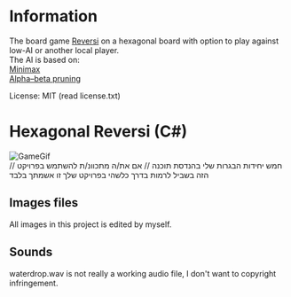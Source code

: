 # Information  
The board game [Reversi](https://en.wikipedia.org/wiki/Reversi) on a hexagonal board with option to play against low-AI or another local player.  
The AI is based on:  
[Minimax](https://en.wikipedia.org/wiki/Minimax)  
[Alpha–beta pruning](https://en.wikipedia.org/wiki/Alpha%E2%80%93beta_pruning)  
  
License: MIT (read license.txt)

# Hexagonal Reversi (C#)  
![GameGif](https://i.imgur.com/id7I1OD.gif)     
// חמש יחידות הבגרות שלי בהנדסת תוכנה
// אם את/ה מתכוונ/ת להשתמש בפרויקט הזה בשביל לרמות בדרך כלשהי בפרויקט שלך זו אשמתך בלבד
  
## Images files  
All images in this project is edited by myself.  
  
## Sounds  
waterdrop.wav is not really a working audio file, I don't want to copyright infringement.
